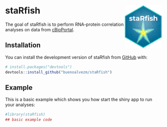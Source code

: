 
<!-- README.md is generated from README.Rmd. Please edit that file -->

# staRfish <img src="inst/figures/imgfile.png" align="right" height="138" />

<!-- badges: start -->
<!-- badges: end -->

The goal of staRfish is to perform RNA-protein correlation analyses on
data from [cBioPortal](https://www.cbioportal.org/).

## Installation

You can install the development version of staRfish from
[GitHub](https://github.com/) with:

``` r
# install.packages("devtools")
devtools::install_github("buenoalvezm/staRfish")
```

## Example

This is a basic example which shows you how start the shiny app to run
your analyses:

``` r
#library(staRfish)
## basic example code
```
